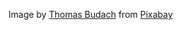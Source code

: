 Image by <a href="https://pixabay.com/users/tombud-1908037/?utm_source=link-attribution&amp;utm_medium=referral&amp;utm_campaign=image&amp;utm_content=1855803">Thomas Budach</a> from <a href="https://pixabay.com//?utm_source=link-attribution&amp;utm_medium=referral&amp;utm_campaign=image&amp;utm_content=1855803">Pixabay</a>